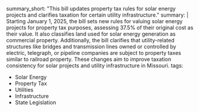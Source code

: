 summary_short: "This bill updates property tax rules for solar energy projects and clarifies taxation for certain utility infrastructure."
summary: |
  Starting January 1, 2025, the bill sets new rules for valuing solar energy projects for property tax purposes, assessing 37.5% of their original cost as their value. It also classifies land used for solar energy generation as commercial property. Additionally, the bill clarifies that utility-related structures like bridges and transmission lines owned or controlled by electric, telegraph, or pipeline companies are subject to property taxes similar to railroad property. These changes aim to improve taxation consistency for solar projects and utility infrastructure in Missouri.
tags:
  - Solar Energy
  - Property Tax
  - Utilities
  - Infrastructure
  - State Legislation
